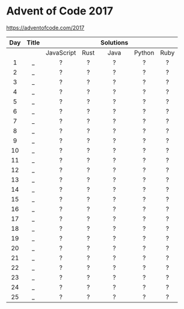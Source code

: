 # Advent of Code 2017

https://adventofcode.com/2017

| Day | Title |  |  | Solutions | | |
| :---: | :---: | :---: | :---: | :---: | :---: | :---: |
| | | JavaScript | Rust | Java | Python | Ruby |
| 1 | _ | ? | ? | ? | ? | ? |
| 2 | _ | ? | ? | ? | ? | ? |
| 3 | _ | ? | ? | ? | ? | ? |
| 4 | _ | ? | ? | ? | ? | ? |
| 5 | _ | ? | ? | ? | ? | ? |
| 6 | _ | ? | ? | ? | ? | ? |
| 7 | _ | ? | ? | ? | ? | ? |
| 8 | _ | ? | ? | ? | ? | ? |
| 9 | _ | ? | ? | ? | ? | ? |
| 10 | _ | ? | ? | ? | ? | ? |
| 11 | _ | ? | ? | ? | ? | ? |
| 12 | _ | ? | ? | ? | ? | ? |
| 13 | _ | ? | ? | ? | ? | ? |
| 14 | _ | ? | ? | ? | ? | ? |
| 15 | _ | ? | ? | ? | ? | ? |
| 16 | _ | ? | ? | ? | ? | ? |
| 17 | _ | ? | ? | ? | ? | ? |
| 18 | _ | ? | ? | ? | ? | ? |
| 19 | _ | ? | ? | ? | ? | ? |
| 20 | _ | ? | ? | ? | ? | ? |
| 21 | _ | ? | ? | ? | ? | ? |
| 22 | _ | ? | ? | ? | ? | ? |
| 23 | _ | ? | ? | ? | ? | ? |
| 24 | _ | ? | ? | ? | ? | ? |
| 25 | _ | ? | ? | ? | ? | ? |

